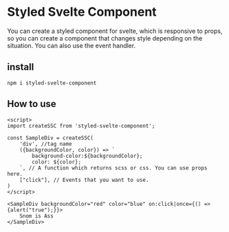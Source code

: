 # Styled Svelte Component

You can create a styled component for svelte, which is responsive to props, so you can create a component that changes style depending on the situation. You can also use the event handler.

## install

`npm i styled-svelte-component`

## How to use

```svelte
<script>
import createSSC from 'styled-svelte-component';

const SampleDiv = createSSC(
    'div', //tag name
    ({backgroundColor, color}) => `
        background-color:${backgroundColor};
        color: ${color};
    `, // A function which returns scss or css. You can use props here.
    ["click"], // Events that you want to use.
)
</script>

<SampleDiv backgroundColor="red" color="blue" on:click|once={() => {alert("true");}}>
    Snom is Ass
</SampleDiv>
```